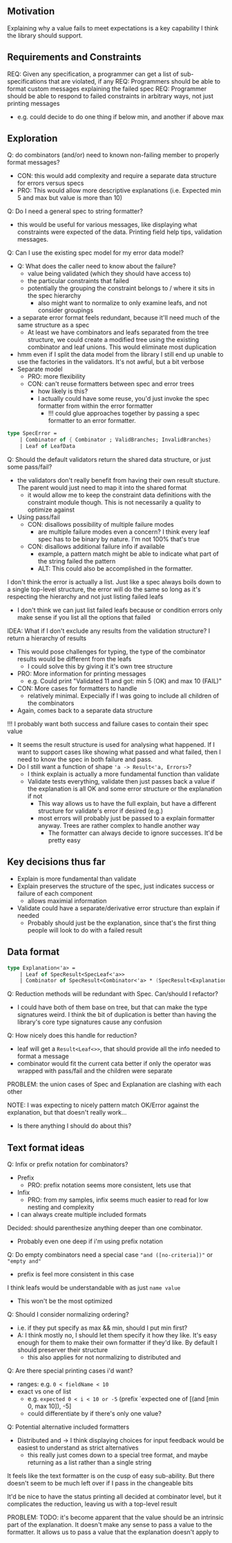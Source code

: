 ﻿---
date: 2022-06-17
---

## Motivation

Explaining why a value fails to meet expectations is a key capability I think the library should support.

## Requirements and Constraints

REQ: Given any specification, a programmer can get a list of sub-specifications that are violated, if any
REQ: Programmers should be able to format custom messages explaining the failed spec
REQ: Programmer should be able to respond to failed constraints in arbitrary ways, not just printing messages
- e.g. could decide to do one thing if below min, and another if above max

## Exploration

Q: do combinators (and/or) need to known non-failing member to properly format messages?
- CON: this would add complexity and require a separate data structure for errors versus specs
- PRO: This would allow more descriptive explanations (i.e. Expected min 5 and max but value is more than 10)

Q: Do I need a general spec to string formatter?
- this would be useful for various messages, like displaying what constraints were expected of the data. Printing field help tips, validation messages.


Q: Can I use the existing spec model for my error data model?
- Q: What does the caller need to know about the failure?
  - value being validated (which they should have access to)
  - the particular constraints that failed
  - potentially the grouping the constraint belongs to / where it sits in the spec hierarchy
    - also might want to normalize to only examine leafs, and not consider groupings
- a separate error format feels redundant, because it'll need much of the same structure as a spec
  - At least we have combinators and leafs separated from the tree structure, we could create a modified tree using the existing combinator and leaf unions.
    This would eliminate most duplication
- hmm even if I split the data model from the library I still end up unable to use the factories in the validators. It's not awful, but a bit verbose
- Separate model
  - PRO: more flexibility
  - CON: can't reuse formatters between spec and error trees
    - how likely is this?
    - I actually could have some reuse, you'd just invoke the spec formatter from within the error formatter
      - !!! could glue approaches together by passing a spec formatter to an error formatter. 

```fsharp
type SpecError = 
    | Combinator of { Combinator ; ValidBranches; InvalidBranches}
    | Leaf of LeafData
```

Q: Should the default validators return the shared data structure, or just some pass/fail?
- the validators don't really benefit from having their own result stucture. The parent would just need to map it into the shared format
  - it would allow me to keep the constraint data definitions with the constraint module though. This is not necessarily a quality to optimize against
- Using pass/fail 
  - CON: disallows possibility of multiple failure modes
    - are multiple failure modes even a concern? I think every leaf spec has to be binary by nature. I'm not 100% that's true
  - CON: disallows additional failure info if available
    - example, a pattern match might be able to indicate what part of the string failed the pattern
    - ALT: This could also be accomplished in the formatter.

I don't think the error is actually a list. Just like a spec always boils down to a single top-level structure,
the error will do the same so long as it's respecting the hierarchy and not just listing failed leafs
- I don't think we can just list failed leafs because or condition errors only make sense if you list all the options that failed

IDEA: What if I don't exclude any results from the validation structure? I return a hierarchy of results
- This would pose challenges for typing, the type of the combinator results would be different from the leafs
  - I could solve this by giving it it's own tree structure
- PRO: More information for printing messages
  - e.g. Could print "Validated 11 and got: min 5 (OK) and max 10 (FAIL)"
- CON: More cases for formatters to handle
  - relatively minimal. Expecially if I was going to include all children of the combinators
- Again, comes back to a separate data structure



!!! I probably want both success and failure cases to contain their spec value
- It seems the result structure is used for analysing what happened. If I want to support cases like showing what passed and what failed, then I need to know the spec in both failure and pass.
- Do I still want a function of shape `'a -> Result<'a, Errors>`?
  - I think explain is actually a more fundamental function than validate
  - Validate tests everything, validate then just passes back a value if the explanation is all OK and some error structure or the explanation if not
    - This way allows us to have the full explain, but have a different structure for validate's error if desired (e.g.)
    - most errors will probably just be passed to a explain formatter anyway. Trees are rather complex to handle another way
      - The formatter can always decide to ignore successes. It'd be pretty easy



## Key decisions thus far
- Explain is more fundamental than validate
- Explain preserves the structure of the spec, just indicates success or failure of each component
  - allows maximial information
- Validate could have a separate/derivative error structure than explain if needed
  - Probably should just be the explanation, since that's the first thing people will look to do with a failed result

## Data format

```fsharp
type Explanation<'a> =
    | Leaf of SpecResult<SpecLeaf<'a>>
    | Combinator of SpecResult<Combinator<'a> * (SpecResult<Explanation<'a>> list)>
```

Q: Reduction methods will be redundant with Spec. Can/should I refactor?
- I could have both of them base on tree, but that can make the type signatures weird. I think the bit of duplication is better than having the library's core type signatures cause any confusion

Q: How nicely does this handle for reduction?
- leaf will get a `Result<Leaf<>>`, that should provide all the info needed to format a message
- combinator would fit the current cata better if only the operator was wrapped with pass/fail and the children were separate

PROBLEM: the union cases of Spec and Explanation are clashing with each other

NOTE: I was expecting to nicely pattern match OK/Error against the explanation, but that doesn't really work...
- Is there anything I should do about this?

## Text format ideas

Q: Infix or prefix notation for combinators?
- Prefix
  - PRO: prefix notation seems more consistent, lets use that
- Infix
  - PRO: from my samples, infix seems much easier to read for low nesting and complexity
- I can always create multiple included formats

Decided: should parenthesize anything deeper than one combinator. 
- Probably even one deep if i'm using prefix notation

Q: Do empty combinators need a special case `"and ([no-criteria])"` or `"empty and"`
- prefix is feel more consistent in this case

I think leafs would be understandable with as just `name value`
- This won't be the most optimized 

Q: Should I consider normalizing ordering?
- i.e. if they put specify as max && min, should I put min first?
- A: I think mostly no, I should let them specify it how they like. It's easy enough for them to make their own formatter if they'd like. By default I should preserver their structure
  - this also applies for not normalizing to distributed and

Q: Are there special printing cases i'd want?
- ranges: e.g. `0 < fieldName < 10`
- exact vs one of list
  - e.g. `expected 0 < i < 10 or -5` (prefix `expected one of [(and [min 0, max 10]), -5]
  - could differentiate by if there's only one value?

Q: Potential alternative included formatters
- Distributed and -> I think displaying choices for input feedback would be easiest to understand as strict alternatives
  - this really just comes down to a special tree format, and maybe returning as a list rather than a single string


It feels like the text formatter is on the cusp of easy sub-ability. But there doesn't seem to be much left over if I pass in the changeable bits
 
It'd be nice to have the status printing all decided at combinator level, but it complicates the reduction, leaving us with a top-level result

PROBLEM: TODO: it's become apparent that the value should be an intrinsic part of the explanation. It doesn't make any sense to pass a value to the formatter. It allows us to pass a value that the explanation doesn't apply to
